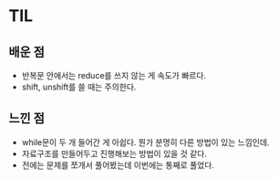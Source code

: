 # TIL

## 배운 점

- 반복문 안에서는 reduce를 쓰지 않는 게 속도가 빠르다.
- shift, unshift를 쓸 때는 주의한다.

## 느낀 점

- while문이 두 개 들어간 게 아쉽다. 뭔가 분명히 다른 방법이 있는 느낌인데.
- 자료구조를 만들어두고 진행해보는 방법이 있을 것 같다.
- 전에는 문제를 쪼개서 풀어봤는데 이번에는 통째로 풀었다.
